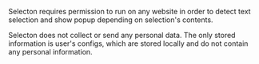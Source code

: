 Selecton requires permission to run on any website in order to detect text selection and show popup depending on selection's contents. 

Selecton does not collect or send any personal data. The only stored information is user's configs, which are stored locally and do not contain any personal information.
